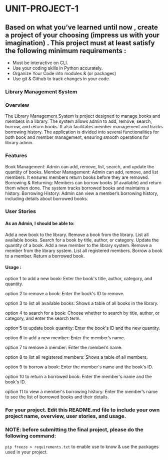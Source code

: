 # UNIT-PROJECT-1



## Based on what you’ve learned until now , create a project of your choosing (impress us with your imagination) . This project must at least satisfy the following minimum requirements :

- Must be interactive on CLI.
- Use your coding skills in Python accurately.
- Organize Your Code into modules & (or packages)
- Use git & Github to track changes in your code.

### Library Management System

### Overview 

 The Library Management System is project designed to manage books and members in a library. The system allows admin to add, remove, search, borrow, and return books. It also facilitates member management and tracks borrowing history. The application is divided into several functionalities for both book and member management, ensuring smooth operations for library admin.

### Features 

Book Management: Admin can add, remove, list, search, and update the quantity of books.
Member Management: Admin can add, remove, and list members. It ensures members return books before they are removed.
Borrowing & Returning: Members can borrow books (if available) and return them when done. The system tracks borrowed books and maintains a history.
Borrowing History: Admin can view a member’s borrowing history, including details about borrowed books.

### User Stories

#### As an Admin, I should be able to:
Add a new book to the library.
Remove a book from the library.
List all available books.
Search for a book by title, author, or category.
Update the quantity of a book.
Add a new member to the library system.
Remove a member from the library system.
List all registered members.
Borrow a book to a member.
Return a borrowed book.


#### Usage :

option 1 to add a new book:
Enter the book's title, author, category, and quantity.

option 2 to remove a book:
Enter the book's ID to remove.

option 3 to list all available books:
Shows a table of all books in the library.

option 4 to search for a book:
Choose whether to search by title, author, or category, and enter the search term.

option 5 to update book quantity:
Enter the book's ID and the new quantity.

option 6 to add a new member:
Enter the member’s name.

option 7 to remove a member:
Enter the member’s name.

option 8 to list all registered members:
Shows a table of all members.

option 9 to borrow a book:
Enter the member's name and the book's ID.

option 10 to return a borrowed book:
Enter the member's name and the book's ID.

option 11 to view a member's borrowing history:
Enter the member’s name to see the list of borrowed books and their details.


### For your project. Edit this README.md file to include your own project name,  overview, user stories, and usage. 

### NOTE: before submitting the final project, please do the following command:
`pip freeze > requirements.txt` to enable use to know & use the packages used in your project.
